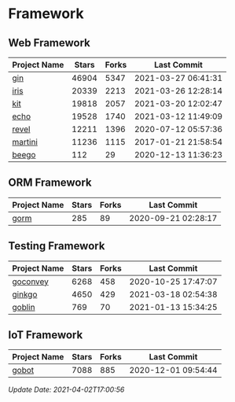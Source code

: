 # Framework

## Web Framework
| Project Name | Stars | Forks | Last Commit |
| ------------ | ----- | ----- | ----------- |
| [gin](https://github.com/gin-gonic/gin) | 46904 | 5347 | 2021-03-27 06:41:31 |
| [iris](https://github.com/kataras/iris) | 20339 | 2213 | 2021-03-26 12:28:14 |
| [kit](https://github.com/go-kit/kit) | 19818 | 2057 | 2021-03-20 12:02:47 |
| [echo](https://github.com/labstack/echo) | 19528 | 1740 | 2021-03-12 11:49:09 |
| [revel](https://github.com/revel/revel) | 12211 | 1396 | 2020-07-12 05:57:36 |
| [martini](https://github.com/go-martini/martini) | 11236 | 1115 | 2017-01-21 21:58:54 |
| [beego](https://github.com/astaxie/beego) | 112 | 29 | 2020-12-13 11:36:23 |

## ORM Framework
| Project Name | Stars | Forks | Last Commit |
| ------------ | ----- | ----- | ----------- |
| [gorm](https://github.com/jinzhu/gorm) | 285 | 89 | 2020-09-21 02:28:17 |

## Testing Framework
| Project Name | Stars | Forks | Last Commit |
| ------------ | ----- | ----- | ----------- |
| [goconvey](https://github.com/smartystreets/goconvey) | 6268 | 458 | 2020-10-25 17:47:07 |
| [ginkgo](https://github.com/onsi/ginkgo) | 4650 | 429 | 2021-03-18 02:54:38 |
| [goblin](https://github.com/franela/goblin) | 769 | 70 | 2021-01-13 15:34:25 |

## IoT Framework
| Project Name | Stars | Forks | Last Commit |
| ------------ | ----- | ----- | ----------- |
| [gobot](https://github.com/hybridgroup/gobot) | 7088 | 885 | 2020-12-01 09:54:44 |

*Update Date: 2021-04-02T17:00:56*